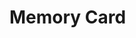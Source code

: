 <h1>Memory Card</h1>
<style>
  div .a {
  text-align: center;}
</style>
<div class='a">
<img src="images/logozen.png" alt="Image" >
  </div>



